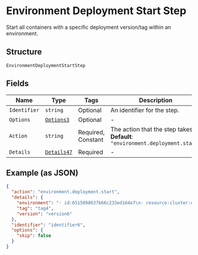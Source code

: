 
# Environment Deployment Start Step

Start all containers with a specific deployment version/tag within an environment.

## Structure

`EnvironmentDeploymentStartStep`

## Fields

| Name | Type | Tags | Description |
|  --- | --- | --- | --- |
| `Identifier` | `string` | Optional | An identifier for the step. |
| `Options` | [`Options3`](../../doc/models/options-3.md) | Optional | - |
| `Action` | `string` | Required, Constant | The action that the step takes.<br>**Default**: `"environment.deployment.start"` |
| `Details` | [`Details47`](../../doc/models/details-47.md) | Required | - |

## Example (as JSON)

```json
{
  "action": "environment.deployment.start",
  "details": {
    "environment": "- id:6515098637b66c233ed164e7\n- resource:cluster:dev,env:demo,container:api\n- from:/image-create\n",
    "tag": "tag4",
    "version": "version6"
  },
  "identifier": "identifier6",
  "options": {
    "skip": false
  }
}
```

